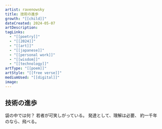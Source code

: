 ```yaml
---
artist: ravenowsky
title: 技術の進歩
growth: "[[child]]"
dateCreated: 2024-05-07
artDescription:
tagLinks:
  - "[[poetry]]"
  - "[[2024]]"
  - "[[art]]"
  - "[[japanese]]"
  - "[[personal work]]"
  - "[[wisdom]]"
  - "[[technology]]"
artType: "[[poem]]"
artStyle: "[[free verse]]"
mediumUsed: "[[digital]]"
image:
---
```

## 技術の進歩

袋の中では何？
若者が可笑しがっている。
発達として、理解は必要、
約一千年のなら、飛べる。